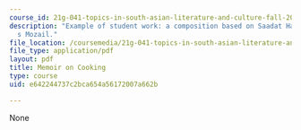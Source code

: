 ```yaml
---
course_id: 21g-041-topics-in-south-asian-literature-and-culture-fall-2004
description: "Example of student work: a composition based on Saadat Hasan Manto\u2019\
  s Mozail."
file_location: /coursemedia/21g-041-topics-in-south-asian-literature-and-culture-fall-2004/e642244737c2bca654a56172007a662b_MIT21G_041F04_paper.pdf
file_type: application/pdf
layout: pdf
title: Memoir on Cooking
type: course
uid: e642244737c2bca654a56172007a662b

---
```

None